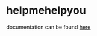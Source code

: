 # helpmehelpyou

documentation can be found [here](https://helpmehelpyu.github.io/helpmehelpyou-docs/#/)
